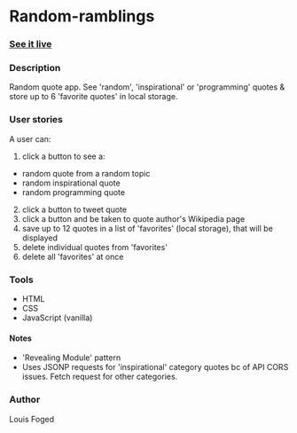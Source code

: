 # Random-ramblings

### [See it live](https://lfoged.github.io/random-ramblings/)
### Description
Random quote app.
See 'random', 'inspirational' or 'programming' quotes & store up to 6 'favorite quotes' in local storage.

### User stories
A user can:
1. click a button to see a:
- random quote from a random topic 
- random inspirational quote
- random programming quote
2. click a button to tweet quote
3. click a button and be taken to quote author's Wikipedia page
4. save up to 12 quotes in a list of 'favorites' (local storage), that will be displayed
5. delete individual quotes from 'favorites'
6. delete all 'favorites' at once

### Tools
- HTML
- CSS
- JavaScript (vanilla)

#### Notes
- 'Revealing Module' pattern
- Uses JSONP requests for 'inspirational' category quotes bc of API CORS issues. Fetch request for other categories. 

### Author
Louis Foged
